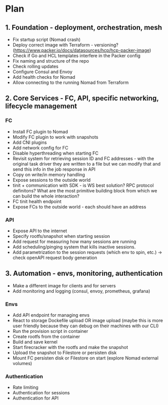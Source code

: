 # Plan

## 1. Foundation - deployment, orchestration, mesh
- Fix startup script (Nomad crash)
- Deploy correct image with Terraform - versioning? (https://www.packer.io/docs/datasources/hcp/hcp-packer-image)
- Check if Go and HCL templates interfere in the Packer config
- Fix naming and structure of the repo
- Check rolling updates
- Configure Consul and Envoy
- Add health checks for Nomad
- Allow connecting to the running Nomad from Terraform

## 2. Core Services - FC, API, specific networking, lifecycle management
### FC
- Install FC plugin to Nomad
- Modify FC plugin to work with snapshots
- Add CNI plugins
- Add network config for FC
- Disable hyperthreading when starting FC
- Revisit system for retrieving session ID and FC addresses - with the original task driver they are written to a file but we can modify that and send this info in the job response in API
- Copy on write/in memory handling
- Expose sessions to the outside world
- tinit + communication with SDK - is WS best solution? RPC protocol definitons? What are the most primitive building block from which we can build the whole interaction?
- FC tinit health endpoint
- Expose FCs to the outside world - each should have an address

### API
- Expose API to the internet
- Specify rootfs/snapshot when starting session
- Add request for measuring how many sessions are running
- Add scheduling/pinging system that kills inactive sessions.
- Add parametrization to the session requests (which env to spin, etc.) -> check openAPI request body generation

## 3. Automation - envs, monitoring, authentication
- Make a different image for clients and for servers
- Add monitoring and logging (consul, envoy, prometheus, grafana)
### Envs
- Add API endpoint for managing envs
- React to storage Dockefile upload OR image upload (maybe this is more user friendly because they can debug on their machines with our CLI)
- Run the provision script in container
- Create rootfs from the container
- Build and save kernel
- Start firecracker with the rootfs and make the snapshot
- Upload the snapshot to Filestore or persisten disk
- Mount FC persisten disk or Filestore on start (explore Nomad external volumes)

### Authentication
- Rate limiting
- Authentication for sessions
- Authentication for API
